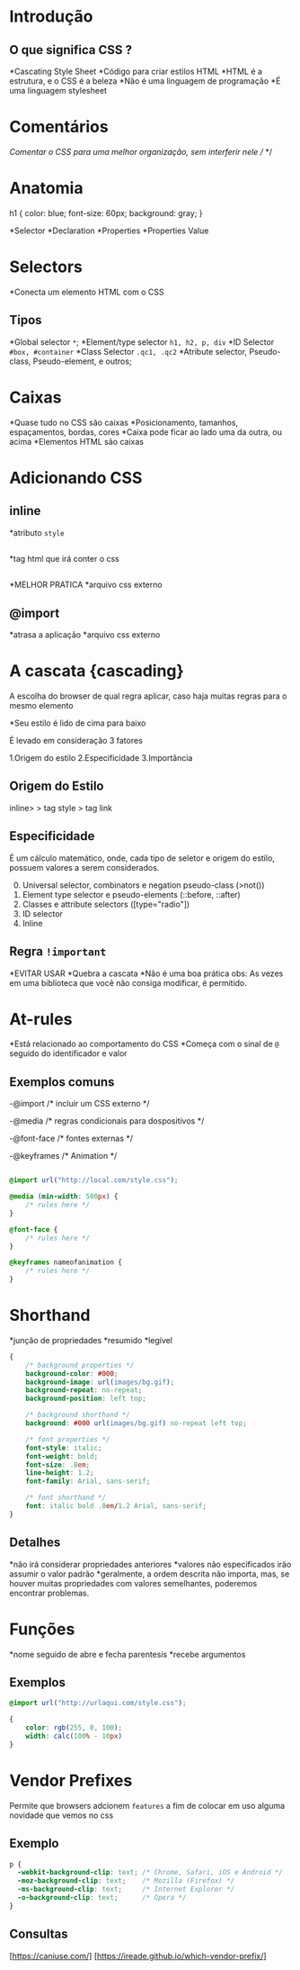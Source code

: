 # Introdução

## O que significa CSS ?

*Cascating Style Sheet
*Código para criar estilos HTML
*HTML é a estrutura, e o CSS é a beleza
*Não é uma linguagem de programação
*É uma linguagem stylesheet

# Comentários

*Comentar o CSS para uma melhor organização, sem interferir nele
    /* */

# Anatomia

h1 {
    color: blue;
    font-size: 60px;
    background: gray;
}

*Selector
*Declaration
*Properties
*Properties Value

# Selectors

*Conecta um elemento HTML com o CSS

## Tipos

*Global selector `*`;
*Element/type selector `h1, h2, p, div`
*ID Selector `#box, #container`
*Class Selector `.qc1, .qc2`
*Atribute selector, Pseudo-class, Pseudo-element, e outros;

# Caixas

*Quase tudo no CSS são caixas
*Posicionamento, tamanhos, espaçamentos, bordas, cores
*Caixa pode ficar ao lado uma da outra, ou acima
*Elementos HTML são caixas

# Adicionando CSS

## inline
*atributo `style`

## <style></style>
*tag html que irá conter o css

## <link>
*MELHOR PRATICA
*arquivo css externo

## @import
*atrasa a aplicação
*arquivo css externo

# A cascata {cascading}
 A escolha do browser de qual regra aplicar, caso haja muitas regras para o mesmo elemento

*Seu estilo é lido de cima para baixo

É levado em consideração 3 fatores

1.Origem do estilo
2.Especificidade
3.Importância

## Origem do Estilo

inline> > tag style > tag link

## Especificidade

É um cálculo matemático, onde, cada tipo de seletor e origem do estilo, possuem valores a serem considerados.

0. Universal selector, combinators e negation pseudo-class (>not())
1. Element type selector e pseudo-elements (::before, ::after)
10. Classes e attribute selectors ([type="radio"])
100. ID selector
1000. Inline

## Regra `!important`

*EVITAR USAR
*Quebra a cascata
*Não é uma boa prática
obs: As vezes em uma biblioteca que você não consiga modificar, é permitido.

# At-rules

*Está relacionado ao comportamento do CSS
*Começa com o sinal de `@` seguido do identificador e valor

## Exemplos comuns

-@import /* incluir um CSS externo */

-@media /* regras condicionais para dospositivos */

-@font-face /* fontes externas */

-@keyframes /* Animation */

```css

@import url("http://local.com/style.css");

@media (min-width: 500px) {
    /* rules here */
}

@font-face {
    /* rules here */
}

@keyframes nameofanimation {
    /* rules here */
}
```

# Shorthand

*junção de propriedades
*resumido
*legível

```css
{
    /* background properties */
    background-color: #000;
    background-image: url(images/bg.gif);
    background-repeat: no-repeat;
    background-position: left top;

    /* background shorthand */
    background: #000 url(images/bg.gif) no-repeat left top;

    /* font properties */
    font-style: italic;
    font-weight: bold;
    font-size: .8em;
    line-height: 1.2;
    font-family: Arial, sans-serif;

    /* font shorthand */
    font: italic bold .8em/1.2 Arial, sans-serif;
}

```

## Detalhes

*não irá considerar propriedades anteriores
*valores não especificados irão assumir o valor padrão
*geralmente, a ordem descrita não importa, mas, se houver muitas propriedades
 com valores semelhantes, poderemos encontrar problemas.

# Funções

*nome seguido de abre e fecha parentesis
*recebe argumentos

## Exemplos

```css
@import url("http://urlaqui.com/style.css");

{
    color: rgb(255, 0, 100);
    width: calc(100% - 10px)
}

```

# Vendor Prefixes

Permite que browsers adcionem `features` a fim de colocar em uso alguma novidade
que vemos no css

## Exemplo

```css
p {
  -webkit-background-clip: text; /* Chrome, Safari, iOS e Android */
  -moz-background-clip: text;    /* Mozilla (Firefox) */
  -ms-background-clip: text;     /* Internet Explorer */
  -o-background-clip: text;      /* Opera */
}
```

## Consultas
[https://caniuse.com/]
[https://ireade.github.io/which-vendor-prefix/]